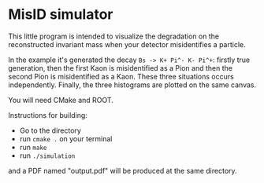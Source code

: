 
# MisID simulator
This little program is intended to visualize the degradation on the reconstructed invariant mass 
when your detector misidentifies a particle.

In the example it's generated the decay `Bs -> K+ Pi^- K- Pi^+`: firstly true generation, then the first 
Kaon is misidentified as a Pion and then the second Pion is misidentified as a Kaon. These three situations 
occurs independently. Finally, the three histograms are plotted on the same canvas.

You will need CMake and ROOT.


Instructions for building:
- Go to the directory
- run `cmake .` on your terminal
- run `make`
- run `./simulation`

and a PDF named "output.pdf" will be produced at the same directory.
